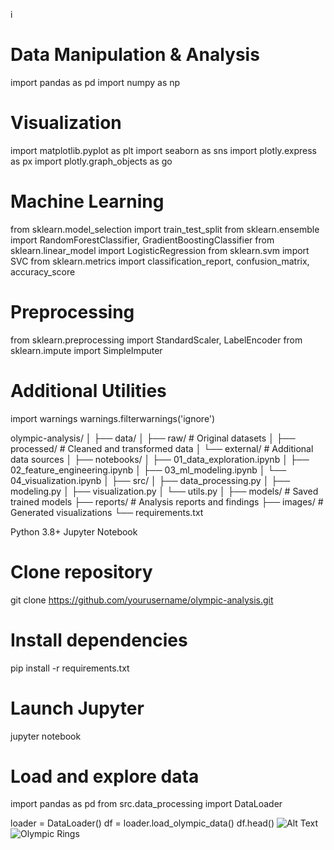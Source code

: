 i
  # Data Manipulation & Analysis
import pandas as pd
import numpy as np

# Visualization
import matplotlib.pyplot as plt
import seaborn as sns
import plotly.express as px
import plotly.graph_objects as go

# Machine Learning
from sklearn.model_selection import train_test_split
from sklearn.ensemble import RandomForestClassifier, GradientBoostingClassifier
from sklearn.linear_model import LogisticRegression
from sklearn.svm import SVC
from sklearn.metrics import classification_report, confusion_matrix, accuracy_score

# Preprocessing
from sklearn.preprocessing import StandardScaler, LabelEncoder
from sklearn.impute import SimpleImputer

# Additional Utilities
import warnings
warnings.filterwarnings('ignore')


olympic-analysis/
│
├── data/
│   ├── raw/                 # Original datasets
│   ├── processed/           # Cleaned and transformed data
│   └── external/            # Additional data sources
│
├── notebooks/
│   ├── 01_data_exploration.ipynb
│   ├── 02_feature_engineering.ipynb
│   ├── 03_ml_modeling.ipynb
│   └── 04_visualization.ipynb
│
├── src/
│   ├── data_processing.py
│   ├── modeling.py
│   ├── visualization.py
│   └── utils.py
│
├── models/                  # Saved trained models
├── reports/                 # Analysis reports and findings
├── images/                  # Generated visualizations
└── requirements.txt

Python 3.8+
Jupyter Notebook

# Clone repository
git clone https://github.com/yourusername/olympic-analysis.git

# Install dependencies
pip install -r requirements.txt

# Launch Jupyter
jupyter notebook
# Load and explore data
import pandas as pd
from src.data_processing import DataLoader

loader = DataLoader()
df = loader.load_olympic_data()
df.head()
![Alt Text](https://example.com/image.jpg)
![Olympic Rings](https://upload.wikimedia.org/wikipedia/commons/5/5c/Olympic_rings.svg)
